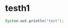 ﻿<link rel=”stylesheet” href=”https://github.com/seraku-m-yasukawa/java-training-document/blob/main/%E3%82%AB%E3%83%B3%E3%83%9A%E9%9B%86/%E8%AC%9B%E5%BA%A7%E5%86%85%E5%AE%B9/ysk-github-markdown.css”/>

# testh1

```java
System.out.println("test");
```